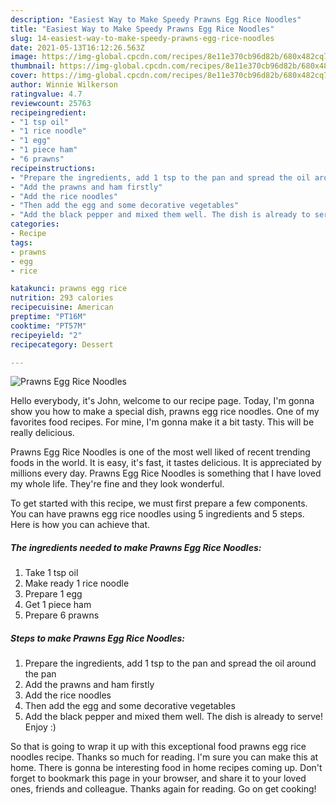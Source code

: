```yaml
---
description: "Easiest Way to Make Speedy Prawns Egg Rice Noodles"
title: "Easiest Way to Make Speedy Prawns Egg Rice Noodles"
slug: 14-easiest-way-to-make-speedy-prawns-egg-rice-noodles
date: 2021-05-13T16:12:26.563Z
image: https://img-global.cpcdn.com/recipes/8e11e370cb96d82b/680x482cq70/prawns-egg-rice-noodles-recipe-main-photo.jpg
thumbnail: https://img-global.cpcdn.com/recipes/8e11e370cb96d82b/680x482cq70/prawns-egg-rice-noodles-recipe-main-photo.jpg
cover: https://img-global.cpcdn.com/recipes/8e11e370cb96d82b/680x482cq70/prawns-egg-rice-noodles-recipe-main-photo.jpg
author: Winnie Wilkerson
ratingvalue: 4.7
reviewcount: 25763
recipeingredient:
- "1 tsp oil"
- "1 rice noodle"
- "1 egg"
- "1 piece ham"
- "6 prawns"
recipeinstructions:
- "Prepare the ingredients, add 1 tsp to the pan and spread the oil around the pan"
- "Add the prawns and ham firstly"
- "Add the rice noodles"
- "Then add the egg and some decorative vegetables"
- "Add the black pepper and mixed them well. The dish is already to serve! Enjoy :)"
categories:
- Recipe
tags:
- prawns
- egg
- rice

katakunci: prawns egg rice 
nutrition: 293 calories
recipecuisine: American
preptime: "PT16M"
cooktime: "PT57M"
recipeyield: "2"
recipecategory: Dessert

---
```



![Prawns Egg Rice Noodles](https://img-global.cpcdn.com/recipes/8e11e370cb96d82b/680x482cq70/prawns-egg-rice-noodles-recipe-main-photo.jpg)

Hello everybody, it's John, welcome to our recipe page. Today, I'm gonna show you how to make a special dish, prawns egg rice noodles. One of my favorites food recipes. For mine, I'm gonna make it a bit tasty. This will be really delicious.



Prawns Egg Rice Noodles is one of the most well liked of recent trending foods in the world. It is easy, it's fast, it tastes delicious. It is appreciated by millions every day. Prawns Egg Rice Noodles is something that I have loved my whole life. They're fine and they look wonderful.


To get started with this recipe, we must first prepare a few components. You can have prawns egg rice noodles using 5 ingredients and 5 steps. Here is how you can achieve that.

<!--inarticleads1-->

##### The ingredients needed to make Prawns Egg Rice Noodles:

1. Take 1 tsp oil
1. Make ready 1 rice noodle
1. Prepare 1 egg
1. Get 1 piece ham
1. Prepare 6 prawns




<!--inarticleads2-->

##### Steps to make Prawns Egg Rice Noodles:

1. Prepare the ingredients, add 1 tsp to the pan and spread the oil around the pan
1. Add the prawns and ham firstly
1. Add the rice noodles
1. Then add the egg and some decorative vegetables
1. Add the black pepper and mixed them well. The dish is already to serve! Enjoy :)




So that is going to wrap it up with this exceptional food prawns egg rice noodles recipe. Thanks so much for reading. I'm sure you can make this at home. There is gonna be interesting food in home recipes coming up. Don't forget to bookmark this page in your browser, and share it to your loved ones, friends and colleague. Thanks again for reading. Go on get cooking!
